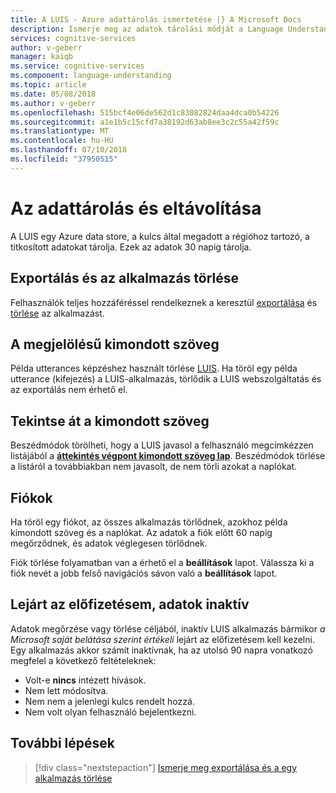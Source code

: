 ```yaml
---
title: A LUIS - Azure adattárolás ismertetése |} A Microsoft Docs
description: Ismerje meg az adatok tárolási módját a Language Understanding (LUIS)
services: cognitive-services
author: v-geberr
manager: kaiqb
ms.service: cognitive-services
ms.component: language-understanding
ms.topic: article
ms.date: 05/08/2018
ms.author: v-geberr
ms.openlocfilehash: 515bcf4e06de562d1c83082824daa4dca0b54226
ms.sourcegitcommit: a1e1b5c15cfd7a38192d63ab8ee3c2c55a42f59c
ms.translationtype: MT
ms.contentlocale: hu-HU
ms.lasthandoff: 07/10/2018
ms.locfileid: "37950515"
---
```

# <a name="data-storage-and-removal"></a>Az adattárolás és eltávolítása
A LUIS egy Azure data store, a kulcs által megadott a régióhoz tartozó, a titkosított adatokat tárolja. Ezek az adatok 30 napig tárolja. 

## <a name="export-and-delete-app"></a>Exportálás és az alkalmazás törlése
Felhasználók teljes hozzáféréssel rendelkeznek a keresztül [exportálása](luis-how-to-start-new-app.md#export-app) és [törlése](luis-how-to-start-new-app.md#delete-app) az alkalmazást. 

## <a name="utterances-in-an-intent"></a>A megjelölésű kimondott szöveg
Példa utterances képzéshez használt törlése [LUIS](luis-reference-regions.md). Ha töröl egy példa utterance (kifejezés) a LUIS-alkalmazás, törlődik a LUIS webszolgáltatás és az exportálás nem érhető el.

## <a name="utterances-in-review"></a>Tekintse át a kimondott szöveg
Beszédmódok törölheti, hogy a LUIS javasol a felhasználó megcímkézzen listájából a  **[áttekintés végpont kimondott szöveg lap](luis-how-to-review-endoint-utt.md)**. Beszédmódok törlése a listáról a továbbiakban nem javasolt, de nem törli azokat a naplókat.

## <a name="accounts"></a>Fiókok
Ha töröl egy fiókot, az összes alkalmazás törlődnek, azokhoz példa kimondott szöveg és a naplókat. Az adatok a fiók előtt 60 napig megőrződnek, és adatok véglegesen törlődnek.

Fiók törlése folyamatban van a érhető el a **beállítások** lapot. Válassza ki a fiók nevét a jobb felső navigációs sávon való a **beállítások** lapot.

## <a name="data-inactivity-as-an-expired-subscription"></a>Lejárt az előfizetésem, adatok inaktív
Adatok megőrzése vagy törlése céljából, inaktív LUIS alkalmazás bármikor _a Microsoft saját belátása szerint értékeli_ lejárt az előfizetésem kell kezelni. Egy alkalmazás akkor számít inaktívnak, ha az utolsó 90 napra vonatkozó megfelel a következő feltételeknek: 

* Volt-e **nincs** intézett hívások.
* Nem lett módosítva.
* Nem nem a jelenlegi kulcs rendelt hozzá.
* Nem volt olyan felhasználó bejelentkezni.

## <a name="next-steps"></a>További lépések

> [!div class="nextstepaction"]
> [Ismerje meg exportálása és a egy alkalmazás törlése](luis-how-to-start-new-app.md)